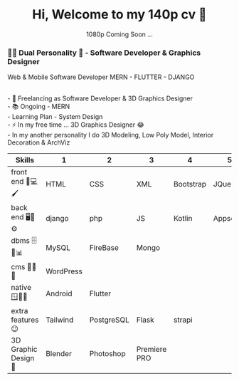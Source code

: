 <h1 align="center"> Hi, Welcome to my 140p cv 👋</h1>
<p align="center">1080p Coming Soon ...</p>
<h3 align="left">👩‍💻 Dual Personality 🥲 - Software Developer & Graphics Designer </h3>

Web & Mobile Software Developer 
MERN - FLUTTER - DJANGO 

<p align="left">
  <br>- 🔭 Freelancing as Software Developer & 3D Graphics Designer
  <br>- 📚 Ongoing - MERN
  <br>- Learning Plan - System Design
  <br>- ⚡ In my free time ... 3D Graphics Designer 😂
  <br>- In my another personality I do 3D Modeling, Low Poly Model, Interior Decoration & ArchViz
</p>

| Skills |1|2|3|4|5|6|
|--------------------|------------|------------|----------|-------------|-----------|-----|
| front end 🎨💻🖌️ | HTML | CSS | XML | Bootstrap | JQuery | |
| back end 🖥️🔧⚙️ | django | php | JS | Kotlin | Appscript | Node & express |
| dbms 🗄️💾📊 | MySQL | FireBase | Mongo | | | |
| cms 📝📑🌐 | WordPress | | | | | |
| native 🪟🍏🤖 | Android | Flutter | | | | |
| extra features 😉 | Tailwind | PostgreSQL | Flask | strapi | | |
| 3D Graphic Design 🍩 | Blender | Photoshop | Premiere PRO

